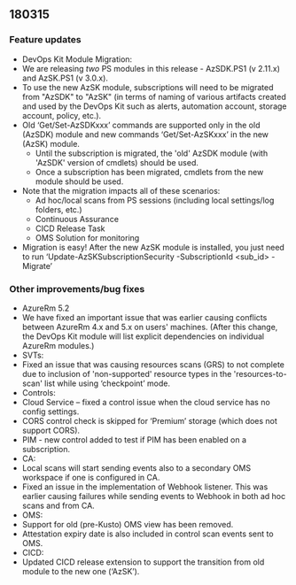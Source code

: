 ## 180315
### Feature updates
  
*	DevOps Kit Module Migration:
  *	We are releasing *two* PS modules in this release - AzSDK.PS1 (v 2.11.x) and AzSK.PS1 (v 3.0.x). 
  *	To use the new AzSK module, subscriptions will need to be migrated from "AzSDK" to "AzSK" (in terms of naming of various artifacts created and used by the DevOps Kit such as alerts, automation account, storage account, policy, etc.).
  *	Old ‘Get/Set-AzSDKxxx’ commands are supported only in the old (AzSDK) module and new commands ‘Get/Set-AzSKxxx’ in the new (AzSK) module.
    *	Until the subscription is migrated, the 'old' AzSDK module (with 'AzSDK' version of cmdlets) should be used.
    *	Once a subscription has been migrated, cmdlets from the new module should be used.
  *	Note that the migration impacts all of these scenarios:
    *	Ad hoc/local scans from PS sessions (including local settings/log folders, etc.)
    *	Continuous Assurance
    *	CICD Release Task
    *	OMS Solution for monitoring
  *	Migration is easy! After the new AzSK module is installed, you just need to run ‘Update-AzSKSubscriptionSecurity -SubscriptionId <sub_id> -Migrate’
 
### Other improvements/bug fixes

*	AzureRm 5.2
  *	We have fixed an important issue that was earlier causing conflicts between AzureRm 4.x and 5.x on users' machines. (After this change, the DevOps Kit module will list explicit dependencies on individual AzureRm modules.)
*	SVTs: 
  *	Fixed an issue that was causing resources scans (GRS) to not complete due to inclusion of 'non-supported' resource types in the 'resources-to-scan' list while using ‘checkpoint’ mode.
*	Controls:
  * Cloud Service – fixed a control issue when the cloud service has no config settings.
  *	CORS control check is skipped for ‘Premium’ storage (which does not support CORS).
  *	PIM - new control added to test if PIM has been enabled on a subscription.
*	CA:
  *	Local scans will start sending events also to a secondary OMS workspace if one is configured in CA.
  *	Fixed an issue in the implementation of Webhook listener. This was earlier causing failures while sending events to Webhook in both ad hoc scans and from CA. 
*	OMS:
  *	Support for old (pre-Kusto) OMS view has been removed.
  *	Attestation expiry date is also included in control scan events sent to OMS.
*	CICD: 
  *	Updated CICD release extension to support the transition from old module to the new one (‘AzSK’).

